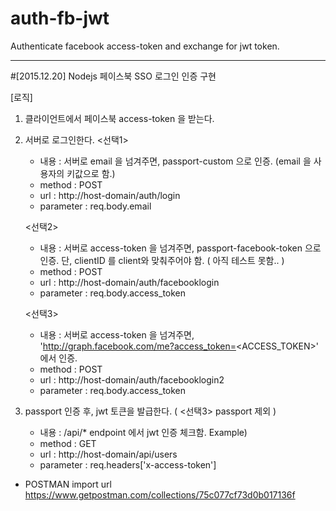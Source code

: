 # auth-fb-jwt
Authenticate facebook access-token and exchange for jwt token.

-----------------------------------------------------------------------------------------------------

#[2015.12.20]
Nodejs 페이스북 SSO 로그인 인증 구현

[로직]
 1) 클라이언트에서 페이스북 access-token 을 받는다.

 2) 서버로 로그인한다.
    <선택1> 
    - 내용 : 서버로 email 을 넘겨주면, passport-custom 으로 인증. (email 을 사용자의 키값으로 함.)
    - method : POST
    - url : http://host-domain/auth/login
    - parameter : req.body.email
    
    <선택2>
    - 내용 : 서버로 access-token 을 넘겨주면, passport-facebook-token 으로 인증.
             단, clientID 를 client와 맞춰주어야 함. ( 아직 테스트 못함.. )
    - method : POST
    - url : http://host-domain/auth/facebooklogin
    - parameter : req.body.access_token

    <선택3>
    - 내용 : 서버로 access-token 을 넘겨주면, 
             'http://graph.facebook.com/me?access_token=<ACCESS_TOKEN>' 에서 인증.
    - method : POST
    - url : http://host-domain/auth/facebooklogin2
    - parameter : req.body.access_token

3) passport 인증 후, jwt 토큰을 발급한다. ( <선택3> passport 제외 )
    - 내용 : /api/* endpoint 에서 jwt 인증 체크함.
    Example)
    - method : GET
    - url : http://host-domain/api/users
    - parameter : req.headers['x-access-token']   


* POSTMAN import url
https://www.getpostman.com/collections/75c077cf73d0b017136f

